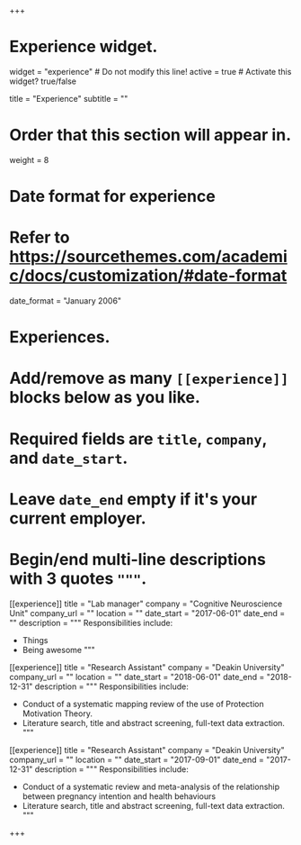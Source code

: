 +++
# Experience widget.
widget = "experience"  # Do not modify this line!
active = true  # Activate this widget? true/false

title = "Experience"
subtitle = ""

# Order that this section will appear in.
weight = 8

# Date format for experience
#   Refer to https://sourcethemes.com/academic/docs/customization/#date-format
date_format = "January 2006"

# Experiences.
#   Add/remove as many `[[experience]]` blocks below as you like.
#   Required fields are `title`, `company`, and `date_start`.
#   Leave `date_end` empty if it's your current employer.
#   Begin/end multi-line descriptions with 3 quotes `"""`.
[[experience]]
  title = "Lab manager"
  company = "Cognitive Neuroscience Unit"
  company_url = ""
  location = ""
  date_start = "2017-06-01"
  date_end = ""
  description = """
  Responsibilities include:
  
  * Things
  * Being awesome
  """

[[experience]]
  title = "Research Assistant"
  company = "Deakin University"
  company_url = ""
  location = ""
  date_start = "2018-06-01"
  date_end = "2018-12-31"
  description = """
  Responsibilities include:
  
  * Conduct of a systematic mapping review of the use of Protection Motivation Theory.   
  * Literature search, title and abstract screening, full-text data extraction.
  """
  
[[experience]]
  title = "Research Assistant"
  company = "Deakin University"
  company_url = ""
  location = ""
  date_start = "2017-09-01"
  date_end = "2017-12-31"
  description = """
  Responsibilities include:
  
  * Conduct of a systematic review and meta-analysis of the relationship between pregnancy intention and health behaviours   
  * Literature search, title and abstract screening, full-text data extraction.
  """

+++
